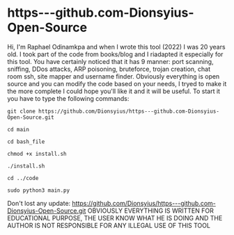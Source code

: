 # https---github.com-Dionsyius-Open-Source

Hi, I'm Raphael Odinamkpa and when I wrote this tool (2022) I was 20 years old. I took part of the code from books/blog and I riadapted it especially for this tool. You have certainly noticed that it has 9 manner: port scanning, sniffing, DDos attacks, ARP poisoning, bruteforce, trojan creation, chat room ssh, site mapper and username finder. Obviously everything is open source and you can modify the code based on your needs, I tryed to make it the more complete I could hope you'll like it and it will be useful.
To start it you have to type the following commands:
```
git clone https://github.com/Dionsyius/https---github.com-Dionsyius-Open-Source.git
```
```
cd main
```
```
cd bash_file
```
```
chmod +x install.sh
```
```
./install.sh
```
```
cd ../code
```
```
sudo python3 main.py
```

Don't lost any update: https://github.com/Dionsyius/https---github.com-Dionsyius-Open-Source.git
OBVIOUSLY EVERYTHING IS WRITTEN FOR EDUCATIONAL PURPOSE, THE USER KNOW WHAT HE IS DOING AND THE AUTHOR IS NOT RESPONSIBLE FOR ANY ILLEGAL USE OF THIS TOOL
